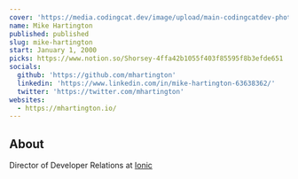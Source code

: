 ```yaml
---
cover: 'https://media.codingcat.dev/image/upload/main-codingcatdev-photo/podcast-guest/mhartington'
name: Mike Hartington
published: published
slug: mike-hartington
start: January 1, 2000
picks: https://www.notion.so/Shorsey-4ffa42b1055f403f85595f8b3efde651
socials:
  github: 'https://github.com/mhartington'
  linkedin: 'https://www.linkedin.com/in/mike-hartington-63638362/'
  twitter: 'https://twitter.com/mhartington'
websites:
  - https://mhartington.io/
---
```


## About

Director of Developer Relations at [Ionic](https://ionic.io/)
